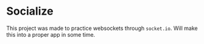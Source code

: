 # Socialize

This project was made to practice websockets through `socket.io`. Will make this into a proper app in some time.
